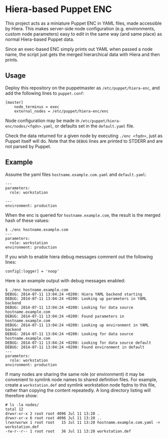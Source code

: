 Hiera-based Puppet ENC
======================

This project acts as a miniature Puppet ENC in YAML files, made
accessible by Hiera. This makes server-side node configuration
(e.g. environments, custom node parameters) easy to edit in the same
way (and same place) as normal Hiera-based Puppet data.

Since an exec-based ENC simply prints out YAML when passed a node name,
the script just gets the merged hierarchical data with Hiera and then
prints.

Usage
-----

Deploy this repository on the puppetmaster as `/etc/puppet/hiera-enc`,
and add the following lines to `puppet.conf`:

    [master]
        node_terminus = exec
        external_nodes = /etc/puppet/hiera-enc/enc

Node configuration may be made in
`/etc/puppet/hiera-enc/nodes/<fqdn>.yaml`, or defaults set in the
`default.yaml` file.

Check the data returned for a given node by executing `./enc <fqdn>`,
just as Puppet itself will do. Note that the `DEBUG` lines are printed 
to STDERR and are not parsed by Puppet.

Example
-------

Assume the yaml files `hostname.example.com.yaml` and `default.yaml`:

    ---
    parameters:
      role: workstation
<!-- -->
    ---
    environment: production

When the enc is queried for `hostname.example.com`, the result is the
merged hash of these values:

    $ ./enc hostname.example.com
    ---
    parameters:
      role: workstation
    environment: production

If you wish to enable hiera debug messages comment out the following lines:

    config[:logger] = 'noop'

Here is an example output with debug messages enabled:

    $ ./enc hostname.example.com
    DEBUG: 2014-07-11 13:04:24 +0200: Hiera YAML backend starting
    DEBUG: 2014-07-11 13:04:24 +0200: Looking up parameters in YAML backend
    DEBUG: 2014-07-11 13:04:24 +0200: Looking for data source hostname.example.com
    DEBUG: 2014-07-11 13:04:24 +0200: Found parameters in hostname.example.com
    DEBUG: 2014-07-11 13:04:24 +0200: Looking up environment in YAML backend
    DEBUG: 2014-07-11 13:04:24 +0200: Looking for data source hostname.example.com
    DEBUG: 2014-07-11 13:04:24 +0200: Looking for data source default
    DEBUG: 2014-07-11 13:04:24 +0200: Found environment in default
    ---
    parameters:
      role: workstation
    environment: production

If many nodes are sharing the same role (or environment) it may be
convenient to symlink node names to shared definition files. For
example, create a `workstation.def` and symlink workstation node fqdns
to this file, rather than copying the content repeatedly. A long
directory listing will therefore show:

    # ls -la nodes/
    total 12
    drwxr-xr-x 2 root root 4096 Jul 11 13:20 .
    drwxr-xr-x 6 root root 4096 Jul 11 13:20 ..
    lrwxrwxrwx 1 root root   15 Jul 11 13:20 hostname.example.com.yaml -> workstation.def
    -rw-r--r-- 1 root root   36 Jul 11 13:20 workstation.def

